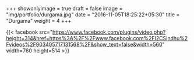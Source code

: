 +++
showonlyimage = true
draft = false
image = "img/portfolio/durgama.jpg"
date = "2016-11-05T18:25:22+05:30"
title = "Durgama"
weight = 4
+++

{{< facebook src="https://www.facebook.com/plugins/video.php?height=314&href=https%3A%2F%2Fwww.facebook.com%2FI2CSindhu%2Fvideos%2F903405717131568%2F&show_text=false&width=560" width=760 height=514 >}}
